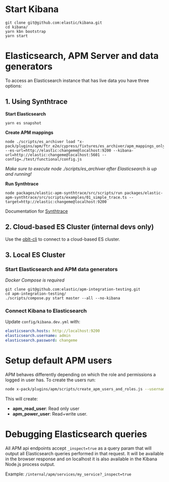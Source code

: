 # Start Kibana

```
git clone git@github.com:elastic/kibana.git
cd kibana/
yarn kbn bootstrap
yarn start
```

# Elasticsearch, APM Server and data generators

To access an Elasticsearch instance that has live data you have three options:

## 1. Using Synthtrace

**Start Elasticsearch**
```
yarn es snapshot
```

**Create APM mappings**
```
node ./scripts/es_archiver load "x-pack/plugins/apm/ftr_e2e/cypress/fixtures/es_archiver/apm_mappings_only_8.0.0" --es-url=http://elastic:changeme@localhost:9200 --kibana-url=http://elastic:changeme@localhost:5601 --config=./test/functional/config.js
```
*Make sure to execute node ./scripts/es_archiver after Elasticsearch is up and running!*

**Run Synthtrace**
```
node packages/elastic-apm-synthtrace/src/scripts/run packages/elastic-apm-synthtrace/src/scripts/examples/01_simple_trace.ts --target=http://elastic:changeme@localhost:9200
```

Documentation for [Synthtrace](https://github.com/elastic/kibana/blob/main/packages/elastic-apm-synthtrace/README.md)

## 2. Cloud-based ES Cluster (internal devs only)

Use the [oblt-cli](https://github.com/elastic/observability-test-environments/blob/master/tools/oblt_cli/README.md) to connect to a cloud-based ES cluster.

## 3. Local ES Cluster

### Start Elasticsearch and APM data generators
_Docker Compose is required_
```
git clone git@github.com:elastic/apm-integration-testing.git
cd apm-integration-testing/
./scripts/compose.py start master --all --no-kibana
```

### Connect Kibana to Elasticsearch

Update `config/kibana.dev.yml` with:

```yml
elasticsearch.hosts: http://localhost:9200
elasticsearch.username: admin
elasticsearch.password: changeme
```

# Setup default APM users

APM behaves differently depending on which the role and permissions a logged in user has. To create the users run:

```sh
node x-pack/plugins/apm/scripts/create_apm_users_and_roles.js --username admin --password changeme --kibana-url http://localhost:5601 --role-suffix <github-username-or-something-unique>
```

This will create:

 - **apm_read_user**: Read only user
 - **apm_power_user**: Read+write user.

# Debugging Elasticsearch queries

All APM api endpoints accept `_inspect=true` as a query param that will output all Elasticsearch queries performed in that request. It will be available in the browser response and on localhost it is also available in the Kibana Node.js process output.

Example:
`/internal/apm/services/my_service?_inspect=true`
